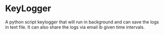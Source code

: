 # KeyLogger
A python script keylogger that will run in background and can save the logs in text file.
It can also share the logs via email ib given time intervals.
